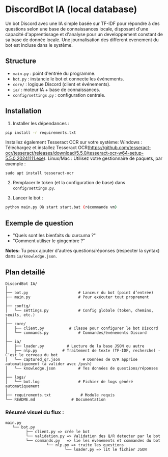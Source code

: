 # DiscordBot IA (local database)

Un bot Discord avec une IA simple basée sur TF-IDF pour répondre à des questions selon une base de connaissances locale, disposant d'une capacité d'apprentissage et d'analyse pour un developpement constant  de sa base de donnée locale.
Une journalisation des different evenement du bot est incluse dans le système.

## Structure

- `main.py` : point d'entrée du programme.
- `bot.py` : instancie le bot et connecte les événements.
- `core/` : logique Discord (client et événements).
- `ia/` : moteur IA + base de connaissances.
- `config/settings.py` : configuration centrale.

## Installation

1. Installer les dépendances :
```bash
pip install -r requirements.txt
```
Installez également Tesseract OCR sur votre système:
   Windows : Téléchargez et installez Tesseract OCR(https://github.com/tesseract-ocr/tesseract/releases/download/5.5.0/tesseract-ocr-w64-setup-5.5.0.20241111.exe).
   Linux/Mac : Utilisez votre gestionnaire de paquets, par exemple :
```
sudo apt install tesseract-ocr
```

2. Remplacer le token (et la configuration de base) dans `config/settings.py`.

3. Lancer le bot :
```bash
python main.py Où start start.bat (récommande vm)
```

## Exemple de question

- "Quels sont les bienfaits du curcuma ?"
- "Comment utiliser le gingembre ?"

**Notes:** Tu peux ajouter d'autres questions/réponses (respecter la syntax) dans `ia/knowledge.json`.

## Plan detaillé 

```
DiscordBot IA/
│
├── bot.py                      # Lanceur du bot (point d’entrée)
├── main.py                     # Pour exécuter tout proprement
│
├── config/
│   └── settings.py             # Config globale (token, chemins, seuils, etc.)
│
├── core/
│   ├── client.py           # Classe pour configurer le bot Discord
│   └── commands.py             # Commandes/événements Discord
│
├── ia/
│   ├── loader.py          # Lecture de la base JSON ou autre
│   ├── nlp.py           # Traitement de texte (TF-IDF, recherche) - C’est le cerveau du bot
│   └── captured_qr.json          # Données de Q/R apprise automatiquement (à valider avec /push)
│   └── knowledge.json          # Tes données de questions/réponses
│
├── logs/
│   └── bot.log                 # Fichier de logs généré automatiquement
│
├── requirements.txt             # Module requis
└── README.md                # Documentation
```

### Résumé visuel du flux :
```
main.py
   └── bot.py
         ├── client.py => crée le bot
         └── validation.py => Validation des Q/R detecter par le bot
         └── commands.py   => lie les événements et commandes du bot
                  └── nlp.py => traite les questions
                          └── loader.py => lit le fichier JSON
```

